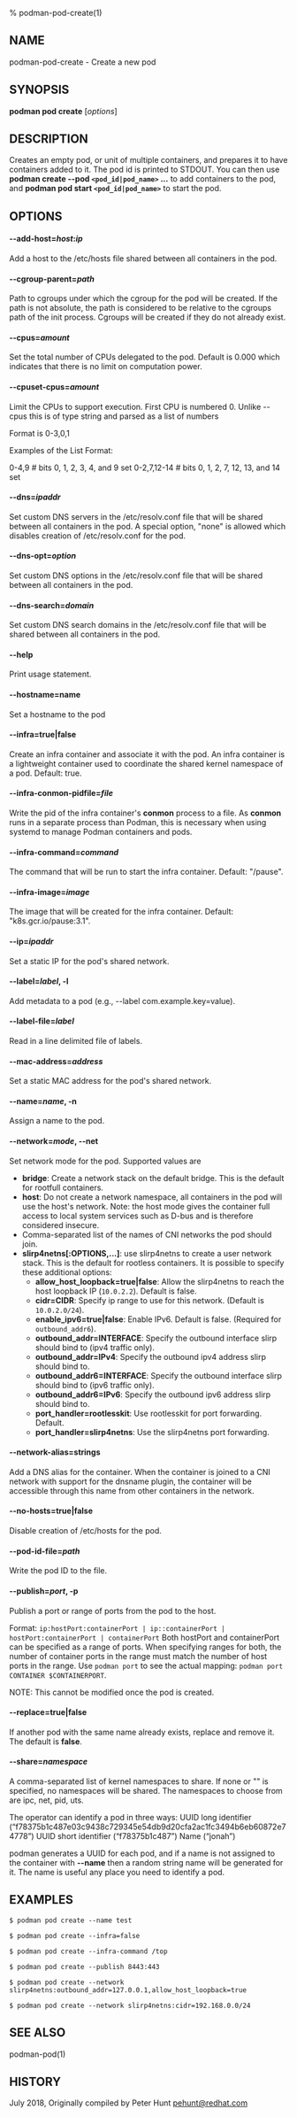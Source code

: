 % podman-pod-create(1)

## NAME
podman\-pod\-create - Create a new pod

## SYNOPSIS
**podman pod create** [*options*]

## DESCRIPTION

Creates an empty pod, or unit of multiple containers, and prepares it to have
containers added to it. The pod id is printed to STDOUT. You can then use
**podman create --pod `<pod_id|pod_name>` ...** to add containers to the pod, and
**podman pod start `<pod_id|pod_name>`** to start the pod.

## OPTIONS

#### **--add-host**=_host_:_ip_

Add a host to the /etc/hosts file shared between all containers in the pod.

#### **--cgroup-parent**=*path*

Path to cgroups under which the cgroup for the pod will be created. If the path is not absolute, the path is considered to be relative to the cgroups path of the init process. Cgroups will be created if they do not already exist.

#### **--cpus**=*amount*

Set the total number of CPUs delegated to the pod. Default is 0.000 which indicates that there is no limit on computation power.

#### **--cpuset-cpus**=*amount*

Limit the CPUs to support execution. First CPU is numbered 0. Unlike --cpus this is of type string and parsed as a list of numbers

Format is 0-3,0,1

Examples of the List Format:

0-4,9           # bits 0, 1, 2, 3, 4, and 9 set
0-2,7,12-14     # bits 0, 1, 2, 7, 12, 13, and 14 set


#### **--dns**=*ipaddr*

Set custom DNS servers in the /etc/resolv.conf file that will be shared between all containers in the pod. A special option, "none" is allowed which disables creation of /etc/resolv.conf for the pod.

#### **--dns-opt**=*option*

Set custom DNS options in the /etc/resolv.conf file that will be shared between all containers in the pod.

#### **--dns-search**=*domain*

Set custom DNS search domains in the /etc/resolv.conf file that will be shared between all containers in the pod.

#### **--help**

Print usage statement.

#### **--hostname**=name

Set a hostname to the pod

#### **--infra**=**true**|**false**

Create an infra container and associate it with the pod. An infra container is a lightweight container used to coordinate the shared kernel namespace of a pod. Default: true.

#### **--infra-conmon-pidfile**=*file*

Write the pid of the infra container's **conmon** process to a file. As **conmon** runs in a separate process than Podman, this is necessary when using systemd to manage Podman containers and pods.

#### **--infra-command**=*command*

The command that will be run to start the infra container. Default: "/pause".

#### **--infra-image**=*image*

The image that will be created for the infra container. Default: "k8s.gcr.io/pause:3.1".

#### **--ip**=*ipaddr*

Set a static IP for the pod's shared network.

#### **--label**=*label*, **-l**

Add metadata to a pod (e.g., --label com.example.key=value).

#### **--label-file**=*label*

Read in a line delimited file of labels.

#### **--mac-address**=*address*

Set a static MAC address for the pod's shared network.

#### **--name**=*name*, **-n**

Assign a name to the pod.

#### **--network**=*mode*, **--net**

Set network mode for the pod. Supported values are
- **bridge**: Create a network stack on the default bridge. This is the default for rootfull containers.
- **host**: Do not create a network namespace, all containers in the pod will use the host's network. Note: the host mode gives the container full access to local system services such as D-bus and is therefore considered insecure.
- Comma-separated list of the names of CNI networks the pod should join.
- **slirp4netns[:OPTIONS,...]**: use slirp4netns to create a user network stack.  This is the default for rootless containers.  It is possible to specify these additional options:
  - **allow_host_loopback=true|false**: Allow the slirp4netns to reach the host loopback IP (`10.0.2.2`). Default is false.
  - **cidr=CIDR**: Specify ip range to use for this network. (Default is `10.0.2.0/24`).
  - **enable_ipv6=true|false**: Enable IPv6. Default is false. (Required for `outbound_addr6`).
  - **outbound_addr=INTERFACE**: Specify the outbound interface slirp should bind to (ipv4 traffic only).
  - **outbound_addr=IPv4**: Specify the outbound ipv4 address slirp should bind to.
  - **outbound_addr6=INTERFACE**: Specify the outbound interface slirp should bind to (ipv6 traffic only).
  - **outbound_addr6=IPv6**: Specify the outbound ipv6 address slirp should bind to.
  - **port_handler=rootlesskit**: Use rootlesskit for port forwarding. Default.
  - **port_handler=slirp4netns**: Use the slirp4netns port forwarding.

#### **--network-alias**=strings

Add a DNS alias for the container. When the container is joined to a CNI network with support for the dnsname plugin, the container will be accessible through this name from other containers in the network.

#### **--no-hosts**=**true**|**false**

Disable creation of /etc/hosts for the pod.

#### **--pod-id-file**=*path*

Write the pod ID to the file.

#### **--publish**=*port*, **-p**

Publish a port or range of ports from the pod to the host.

Format: `ip:hostPort:containerPort | ip::containerPort | hostPort:containerPort | containerPort`
Both hostPort and containerPort can be specified as a range of ports.
When specifying ranges for both, the number of container ports in the range must match the number of host ports in the range.
Use `podman port` to see the actual mapping: `podman port CONTAINER $CONTAINERPORT`.

NOTE: This cannot be modified once the pod is created.

#### **--replace**=**true**|**false**

If another pod with the same name already exists, replace and remove it.  The default is **false**.

#### **--share**=*namespace*

A comma-separated list of kernel namespaces to share. If none or "" is specified, no namespaces will be shared. The namespaces to choose from are ipc, net, pid, uts.

The operator can identify a pod in three ways:
UUID long identifier (“f78375b1c487e03c9438c729345e54db9d20cfa2ac1fc3494b6eb60872e74778”)
UUID short identifier (“f78375b1c487”)
Name (“jonah”)

podman generates a UUID for each pod, and if a name is not assigned
to the container with **--name** then a random string name will be generated
for it. The name is useful any place you need to identify a pod.

## EXAMPLES

```
$ podman pod create --name test

$ podman pod create --infra=false

$ podman pod create --infra-command /top

$ podman pod create --publish 8443:443

$ podman pod create --network slirp4netns:outbound_addr=127.0.0.1,allow_host_loopback=true

$ podman pod create --network slirp4netns:cidr=192.168.0.0/24
```

## SEE ALSO
podman-pod(1)

## HISTORY
July 2018, Originally compiled by Peter Hunt <pehunt@redhat.com>
